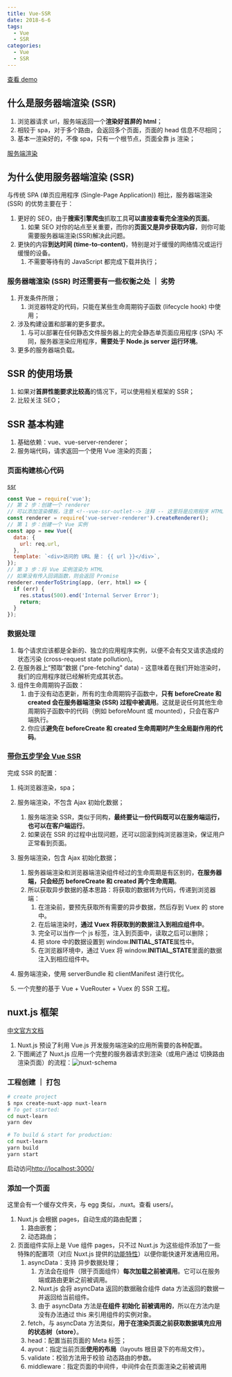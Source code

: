 ```yaml
---
title: Vue-SSR
date: 2018-6-6
tags:
  - Vue
  - SSR
categories:
  - Vue
  - SSR
---
```


[查看 demo](../vue-ssr)

## 什么是服务器端渲染 (SSR)

1. 浏览器请求 url，服务端返回一个**渲染好首屏的 html**；
2. 相较于 spa，对于多个路由，会返回多个页面，页面的 head 信息不尽相同；
3. 基本一渲染好的，不像 spa，只有一个根节点，页面全靠 js 渲染；

[服务端渲染](../imgs/服务端渲染.jpg)

## 为什么使用服务器端渲染 (SSR)

与传统 SPA (单页应用程序 (Single-Page Application)) 相比，服务器端渲染 (SSR) 的优势主要在于：

1. 更好的 SEO，由于**搜索引擎爬虫**抓取工具**可以直接查看完全渲染的页面**。
   1. 如果 SEO 对你的站点至关重要，而你的**页面又是异步获取内容**，则你可能需要服务器端渲染(SSR)解决此问题。
2. 更快的内容**到达时间 (time-to-content)**，特别是对于缓慢的网络情况或运行缓慢的设备。
   1. 不需要等待有的 JavaScript 都完成下载并执行；

### 服务器端渲染 (SSR) 时还需要有一些权衡之处 ｜ 劣势

1. 开发条件所限；
   1. 浏览器特定的代码，只能在某些生命周期钩子函数 (lifecycle hook) 中使用；
2. 涉及构建设置和部署的更多要求。
   1. 与可以部署在任何静态文件服务器上的完全静态单页面应用程序 (SPA) 不同，服务器渲染应用程序，**需要处于 Node.js server 运行环境**。
3. 更多的服务器端负载。

## SSR 的使用场景

1. 如果对**首屏性能要求比较高**的情况下，可以使用相关框架的 SSR；
2. 比较关注 SEO；

## SSR 基本构建

1. 基础依赖：vue、vue-server-renderer；
2. 服务端代码，请求返回一个使用 Vue 渲染的页面；

### 页面构建核心代码

[ssr](../vue-ssr/src/express-server.js)

```js
const Vue = require('vue');
// 第 2 步：创建一个 renderer
// 可以添加渲染模板，注意 <!--vue-ssr-outlet--> 注释 -- 这里将是应用程序 HTML 标记注入的地方。
const renderer = require('vue-server-renderer').createRenderer();
// 第 1 步：创建一个 Vue 实例
const app = new Vue({
  data: {
    url: req.url,
  },
  template: `<div>访问的 URL 是： {{ url }}</div>`,
});
// 第 3 步：将 Vue 实例渲染为 HTML
// 如果没有传入回调函数，则会返回 Promise
renderer.renderToString(app, (err, html) => {
  if (err) {
    res.status(500).end('Internal Server Error');
    return;
  }
});
```

### 数据处理

1. 每个请求应该都是全新的、独立的应用程序实例，以便不会有交叉请求造成的状态污染 (cross-request state pollution)。
2. 在服务器上“预取”数据 ("pre-fetching" data) - 这意味着在我们开始渲染时，我们的应用程序就已经解析完成其状态。
3. 组件生命周期钩子函数：
   1. 由于没有动态更新，所有的生命周期钩子函数中，**只有 beforeCreate 和 created 会在服务器端渲染 (SSR) 过程中被调用**。这就是说任何其他生命周期钩子函数中的代码（例如 beforeMount 或 mounted），只会在客户端执行。
   2. 你应该**避免在 beforeCreate 和 created 生命周期时产生全局副作用的代码**。

### [带你五步学会 Vue SSR](https://segmentfault.com/a/1190000016637877)

完成 SSR 的配置：

1. 纯浏览器渲染，spa；
2. 服务端渲染，不包含 Ajax 初始化数据；
   1. 服务端渲染 SSR，类似于同构，**最终要让一份代码既可以在服务端运行，也可以在客户端运行**。
   2. 如果说在 SSR 的过程中出现问题，还可以回滚到纯浏览器渲染，保证用户正常看到页面。
3. 服务端渲染，包含 Ajax 初始化数据；

   1. 服务器端渲染和浏览器端渲染组件经过的生命周期是有区别的，**在服务器端，只会经历 beforeCreate 和 created 两个生命周期**。
   2. 所以获取异步数据的基本思路：将获取的数据转为代码，传递到浏览器端：
      1. 在渲染前，要预先获取所有需要的异步数据，然后存到 Vuex 的 store 中。
      2. 在后端渲染时，**通过 Vuex 将获取到的数据注入到相应组件中**。
      3. 完全可以当作一个 js 标签，注入到页面中，读取之后可以删除；
      4. 把 store 中的数据设置到 window.**INITIAL_STATE**属性中。
      5. 在浏览器环境中，通过 Vuex 将 window.**INITIAL_STATE**里面的数据注入到相应组件中。

4. 服务端渲染，使用 serverBundle 和 clientManifest 进行优化。
5. 一个完整的基于 Vue + VueRouter + Vuex 的 SSR 工程。

## nuxt.js 框架

[中文官方文档](https://www.nuxtjs.cn/guide)

1. Nuxt.js 预设了利用 Vue.js 开发服务端渲染的应用所需要的各种配置。
2. 下图阐述了 Nuxt.js 应用一个完整的服务器请求到渲染（或用户通过 <nuxt-link> 切换路由渲染页面）的流程：![nuxt-schema](./imgs/nuxt-schema.svg)

### 工程创建 ｜ 打包

```bash
# create project
$ npx create-nuxt-app nuxt-learn
# To get started:
cd nuxt-learn
yarn dev

# To build & start for production:
cd nuxt-learn
yarn build
yarn start
```

启动访问<http://localhost:3000/>

### 添加一个页面

这里会有一个缓存文件夹，与 egg 类似，.nuxt。查看 users/。

1. Nuxt.js 会根据 pages，自动生成的路由配置；
   1. 路由嵌套；
   2. 动态路由；
2. 页面组件实际上是 Vue 组件 pages，只不过 Nuxt.js 为这些组件添加了一些特殊的配置项（对应 Nuxt.js 提供的[功能特性](https://www.nuxtjs.cn/api#asyncdata-%E6%96%B9%E6%B3%95)）以便你能快速开发通用应用。
   1. asyncData：支持 异步数据处理；
      1. 方法会在组件（限于页面组件）**每次加载之前被调用**。它可以在服务端或路由更新之前被调用。
      2. Nuxt.js 会将 asyncData 返回的数据融合组件 data 方法返回的数据一并返回给当前组件。
      3. 由于 asyncData 方法是**在组件 初始化 前被调用的**，所以在方法内是没有办法通过 this 来引用组件的实例对象。
   2. fetch，与 asyncData 方法类似，**用于在渲染页面之前获取数据填充应用的状态树（store）**。
   3. head：配置当前页面的 Meta 标签；
   4. ayout：指定当前页面**使用的布局**（layouts 根目录下的布局文件）。
   5. validate：校验方法用于校验 动态路由的参数。
   6. middleware：指定页面的中间件，中间件会在页面渲染之前被调用
